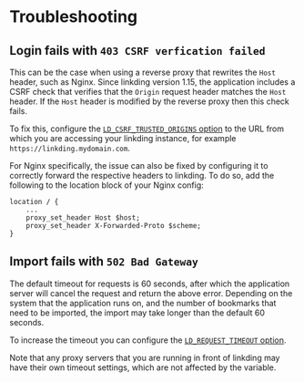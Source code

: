# Troubleshooting

## Login fails with `403 CSRF verfication failed`

This can be the case when using a reverse proxy that rewrites the `Host` header, such as Nginx.
Since linkding version 1.15, the application includes a CSRF check that verifies that the `Origin` request header matches the `Host` header.
If the `Host` header is modified by the reverse proxy then this check fails.

To fix this, configure the [`LD_CSRF_TRUSTED_ORIGINS` option](Options.md#LD_CSRF_TRUSTED_ORIGINS) to the URL from which you are accessing your linkding instance, for example `https://linkding.mydomain.com`.

For Nginx specifically, the issue can also be fixed by configuring it to correctly forward the respective headers to linkding. To do so, add the following to the location block of your Nginx config:
```
location / {
    ...
    proxy_set_header Host $host;
    proxy_set_header X-Forwarded-Proto $scheme;
}
```

## Import fails with `502 Bad Gateway`

The default timeout for requests is 60 seconds, after which the application server will cancel the request and return the above error.
Depending on the system that the application runs on, and the number of bookmarks that need to be imported, the import may take longer than the default 60 seconds.

To increase the timeout you can configure the [`LD_REQUEST_TIMEOUT` option](Options.md#LD_REQUEST_TIMEOUT).

Note that any proxy servers that you are running in front of linkding may have their own timeout settings, which are not affected by the variable.
